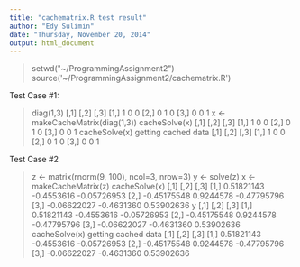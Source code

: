 ```yaml
---
title: "cachematrix.R test result"
author: "Edy Sulimin"
date: "Thursday, November 20, 2014"
output: html_document
---
```


> setwd("~/ProgrammingAssignment2")
> source('~/ProgrammingAssignment2/cachematrix.R')

Test Case #1:

> diag(1,3)
     [,1] [,2] [,3]
[1,]    1    0    0
[2,]    0    1    0
[3,]    0    0    1
> x <- makeCacheMatrix(diag(1,3))
> cacheSolve(x)
     [,1] [,2] [,3]
[1,]    1    0    0
[2,]    0    1    0
[3,]    0    0    1
> cacheSolve(x)
getting cached data
     [,1] [,2] [,3]
[1,]    1    0    0
[2,]    0    1    0
[3,]    0    0    1

Test Case #2

> z <- matrix(rnorm(9, 100), ncol=3, nrow=3)
> y <- solve(z)
> x <- makeCacheMatrix(z)
> cacheSolve(x)
            [,1]       [,2]        [,3]
[1,]  0.51821143 -0.4553616 -0.05726953
[2,] -0.45175548  0.9244578 -0.47795796
[3,] -0.06622027 -0.4631360  0.53902636
> y
            [,1]       [,2]        [,3]
[1,]  0.51821143 -0.4553616 -0.05726953
[2,] -0.45175548  0.9244578 -0.47795796
[3,] -0.06622027 -0.4631360  0.53902636
> cacheSolve(x)
getting cached data
            [,1]       [,2]        [,3]
[1,]  0.51821143 -0.4553616 -0.05726953
[2,] -0.45175548  0.9244578 -0.47795796
[3,] -0.06622027 -0.4631360  0.53902636